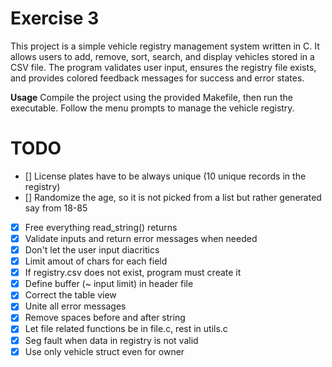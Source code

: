 # Exercise 3

This project is a simple vehicle registry management system written in C. It allows users to add, remove, sort, search, and display vehicles stored in a CSV file. The program validates user input, ensures the registry file exists, and provides colored feedback messages for success and error states.

**Usage**
Compile the project using the provided Makefile, then run the executable.
Follow the menu prompts to manage the vehicle registry.

# TODO

- [] License plates have to be always unique (10 unique records in the registry)
- [] Randomize the age, so it is not picked from a list but rather generated say from 18-85
- [x] Free everything read_string() returns
- [x] Validate inputs and return error messages when needed
- [x] Don't let the user input diacritics
- [x] Limit amout of chars for each field
- [x] If registry.csv does not exist, program must create it
- [x] Define buffer (~ input limit) in header file
- [x] Correct the table view
- [x] Unite all error messages
- [x] Remove spaces before and after string
- [x] Let file related functions be in file.c, rest in utils.c
- [x] Seg fault when data in registry is not valid
- [x] Use only vehicle struct even for owner
